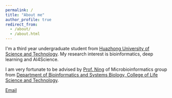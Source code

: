 ```yaml
---
permalink: /
title: "About me"
author_profile: true
redirect_from: 
  - /about/
  - /about.html
---
```


I'm a third year undergraduate student from [Huazhong University of Science and Technology](https://english.hust.edu.cn/). My research interest is bioinformatics, deep learning and AI4Science.

I am very fortunate to be advised by [Prof. Ning](http://www.microbioinformatics.org/people_intro/ningkang.html) of Microbioinformatics group from [Department of Bioinformatics and Systems Biology, College of Life Science and Technology](https://life.hust.edu.cn/).

[Email](29590kang@gmail.com)
